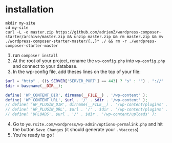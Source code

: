 # installation

```
mkdir my-site
cd my-site
curl -L -o master.zip https://github.com/adrienZ/wordpress-composer-starter/archive/master.zip && unzip master.zip && rm master.zip && mv ./wordpress-composer-starter-master/{.,}* ./ && rm -r ./wordpress-composer-starter-master
```

1. run `composer install`
2. At the root of your project, rename  the `wp-config.php` into `wp-config.php` and connect to your database.
3. In the wp-config file, add theses lines on the top of your file:
```php
$url = "http" . (($_SERVER['SERVER_PORT'] == 443) ? "s" : "") . "://" . $_SERVER['HTTP_HOST'];
$dir = basename(__DIR__);

define( 'WP_CONTENT_DIR', dirname(__FILE__) . '/wp-content' );
define( 'WP_CONTENT_URL', $url . '/' . $dir . '/wp-content' );
// define( 'WP_PLUGIN_DIR', dirname(__FILE__) . '/wp-content/plugins' );
// define( 'WP_PLUGIN_URL', $url . '/' . $dir . '/wp-content/plugins' );
// define( 'UPLOADS', $url . '/' . $dir . '/wp-content/uploads' );
```
4. Go to `yoursite.com/wordpress/wp-admin/options-permalink.php` and hit the button `Save Changes` (it should generate your `.htaccess`)
5. You're ready to go  !